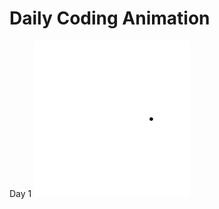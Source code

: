 # Daily Coding Animation

Day 1
<img width="250" height="250" src="./DotMovingCircle/DotMovingCircle.gif" alt="dot" />